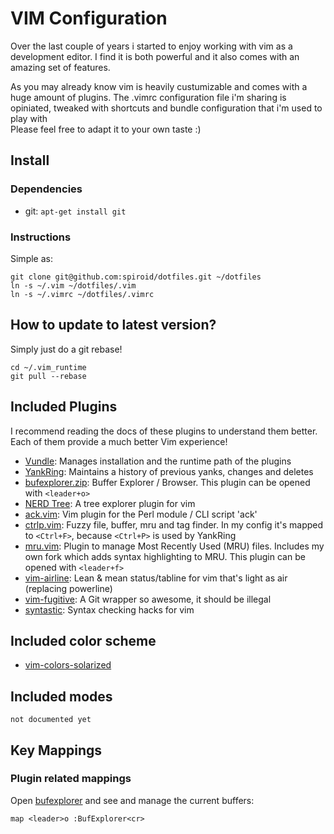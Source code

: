 # VIM Configuration

Over the last couple of years i started to enjoy working with vim as a development editor.
I find it is both powerful and it also comes with an amazing set of features.

As you may already know vim is heavily custumizable and comes with a huge amount of plugins.
The .vimrc configuration file i'm sharing is opiniated, tweaked with shortcuts and bundle
configuration that i'm used to play with  
Please feel free to adapt it to your own taste :)

## Install

### Dependencies

 * git: `apt-get install git`

### Instructions

Simple as:

    git clone git@github.com:spiroid/dotfiles.git ~/dotfiles
    ln -s ~/.vim ~/dotfiles/.vim
    ln -s ~/.vimrc ~/dotfiles/.vimrc


## How to update to latest version?

Simply just do a git rebase!

    cd ~/.vim_runtime
    git pull --rebase
    

## Included Plugins

I recommend reading the docs of these plugins to understand them better. Each of them provide a much better Vim experience!

* [Vundle](https://github.com/gmarik/Vundle.vim): Manages installation and the runtime path of the plugins
* [YankRing](https://github.com/vim-scripts/YankRing.vim): Maintains a history of previous yanks, changes and deletes
* [bufexplorer.zip](https://github.com/vim-scripts/bufexplorer.zip): Buffer Explorer / Browser. This plugin can be opened with `<leader+o>`
* [NERD Tree](https://github.com/scrooloose/nerdtree): A tree explorer plugin for vim
* [ack.vim](https://github.com/mileszs/ack.vim): Vim plugin for the Perl module / CLI script 'ack'
* [ctrlp.vim](https://github.com/kien/ctrlp.vim): Fuzzy file, buffer, mru and tag finder. In my config it's mapped to `<Ctrl+F>`, because `<Ctrl+P>` is used by YankRing
* [mru.vim](https://github.com/vim-scripts/mru.vim): Plugin to manage Most Recently Used (MRU) files. Includes my own fork which adds syntax highlighting to MRU. This plugin can be opened with `<leader+f>`
* [vim-airline](https://github.com/bling/vim-airline): Lean & mean status/tabline for vim that's light as air (replacing powerline)
* [vim-fugitive](https://github.com/tpope/vim-fugitive): A Git wrapper so awesome, it should be illegal
* [syntastic](https://github.com/scrooloose/syntastic): Syntax checking hacks for vim


## Included color scheme

* [vim-colors-solarized](https://github.com/altercation/vim-colors-solarized)


## Included modes

    not documented yet

## Key Mappings

### Plugin related mappings

Open [bufexplorer](https://github.com/vim-scripts/bufexplorer.zip) and see and manage the current buffers:
    
    map <leader>o :BufExplorer<cr>

